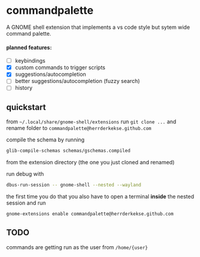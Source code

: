 # commandpalette
A GNOME shell extension that implements a vs code style but sytem wide command palette.
#### planned features:
- [ ] keybindings
- [x] custom commands to trigger scripts
- [x] suggestions/autocompletion
- [ ] better suggestions/autocompletion (fuzzy search)
- [ ] history

## quickstart
from `~/.local/share/gnome-shell/extensions` run `git clone ...` and rename folder to `commandpalette@herrderkekse.github.com`

compile the schema by running 
```bash
glib-compile-schemas schemas/gschemas.compiled
```
from the extension directory (the one you just cloned and renamed)

run debug with 
```bash
dbus-run-session -- gnome-shell --nested --wayland
```

the first time you do that you also have to open a terminal **inside** the nested session and run 
```bash
gnome-extensions enable commandpalette@herrderkekse.github.com
```

## TODO
commands are getting run as the user from `/home/{user}`
